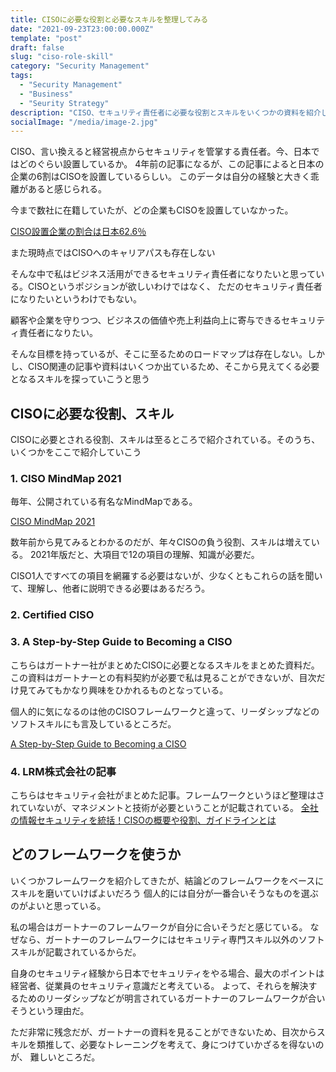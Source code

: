 ```yaml
---
title: CISOに必要な役割と必要なスキルを整理してみる
date: "2021-09-23T23:00:00.000Z"
template: "post"
draft: false
slug: "ciso-role-skill"
category: "Security Management"
tags:
  - "Security Management"
  - "Business"
  - "Seurity Strategy"
description: "CISO、セキュリティ責任者に必要な役割とスキルをいくつかの資料を紹介しつつ、整理してみる"
socialImage: "/media/image-2.jpg"
---
```

CISO、言い換えると経営視点からセキュリティを管掌する責任者。今、日本ではどのぐらい設置しているか。
4年前の記事になるが、この記事によると日本の企業の6割はCISOを設置しているらしい。
このデータは自分の経験と大きく乖離があると感じられる。

今まで数社に在籍していたが、どの企業もCISOを設置していなかった。

[CISO設置企業の割合は日本62.6％](https://enterprisezine.jp/news/detail/9169)

また現時点ではCISOへのキャリアパスも存在しない

そんな中で私はビジネス活用ができるセキュリティ責任者になりたいと思っている。CISOというポジションが欲しいわけではなく、
ただのセキュリティ責任者になりたいというわけでもない。

顧客や企業を守りつつ、ビジネスの価値や売上利益向上に寄与できるセキュリティ責任者になりたい。

そんな目標を持っているが、そこに至るためのロードマップは存在しない。しかし、CISO関連の記事や資料はいくつか出ているため、そこから見えてくる必要となるスキルを探っていこうと思う

## CISOに必要な役割、スキル
CISOに必要とされる役割、スキルは至るところで紹介されている。そのうち、いくつかをここで紹介していこう

### 1. CISO MindMap 2021
毎年、公開されている有名なMindMapである。

[CISO MindMap 2021](https://rafeeqrehman.com/2021/07/11/ciso-mindmap-2021-what-do-infosec-professionals-really-do/)

数年前から見てみるとわかるのだが、年々CISOの負う役割、スキルは増えている。
2021年版だと、大項目で12の項目の理解、知識が必要だ。

CISO1人ですべての項目を網羅する必要はないが、少なくともこれらの話を聞いて、理解し、他者に説明できる必要はあるだろう。

### 2. Certified CISO


### 3. A Step-by-Step Guide to Becoming a CISO
こちらはガートナー社がまとめたCISOに必要となるスキルをまとめた資料だ。
この資料はガートナーとの有料契約が必要で私は見ることができないが、目次だけ見てみてもかなり興味をひかれるものとなっている。

個人的に気になるのは他のCISOフレームワークと違って、リーダシップなどのソフトスキルにも言及しているところだ。

[A Step-by-Step Guide to Becoming a CISO](https://www.gartner.com/en/documents/3890103/a-step-by-step-guide-to-becoming-a-ciso)

### 4. LRM株式会社の記事

こちらはセキュリティ会社がまとめた記事。フレームワークというほど整理はされていないが、マネジメントと技術が必要ということが記載されている。
[全社の情報セキュリティを統括！CISOの概要や役割、ガイドラインとは](https://www.lrm.jp/security_magazine/ciso/)


## どのフレームワークを使うか
いくつかフレームワークを紹介してきたが、結論どのフレームワークをベースにスキルを磨いていけばよいだろう
個人的には自分が一番合いそうなものを選ぶのがよいと思っている。

私の場合はガートナーのフレームワークが自分に合いそうだと感じている。
なぜなら、ガートナーのフレームワークにはセキュリティ専門スキル以外のソフトスキルが記載されているからだ。

自身のセキュリティ経験から日本でセキュリティをやる場合、最大のポイントは経営者、従業員のセキュリティ意識だと考えている。
よって、それらを解決するためのリーダシップなどが明言されているガートナーのフレームワークが合いそうという理由だ。

ただ非常に残念だが、ガートナーの資料を見ることができないため、目次からスキルを類推して、必要なトレーニングを考えて、身につけていかざるを得ないのが、
難しいところだ。